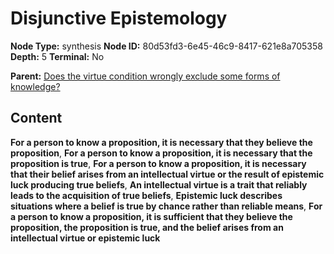 # Disjunctive Epistemology

**Node Type:** synthesis
**Node ID:** 80d53fd3-6e45-46c9-8417-621e8a705358
**Depth:** 5
**Terminal:** No

**Parent:** [Does the virtue condition wrongly exclude some forms of knowledge?](does-the-virtue-condition-wrongly-exclude-some-forms-of-knowledge-antithesis-9f96171f-5786-4c0c-84da-26a8bf5ba534.md)

## Content

**For a person to know a proposition, it is necessary that they believe the proposition**, **For a person to know a proposition, it is necessary that the proposition is true**, **For a person to know a proposition, it is necessary that their belief arises from an intellectual virtue or the result of epistemic luck producing true beliefs**, **An intellectual virtue is a trait that reliably leads to the acquisition of true beliefs**, **Epistemic luck describes situations where a belief is true by chance rather than reliable means**, **For a person to know a proposition, it is sufficient that they believe the proposition, the proposition is true, and the belief arises from an intellectual virtue or epistemic luck**
